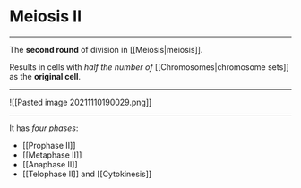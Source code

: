 # Meiosis II
---
The **second round** of division in [[Meiosis|meiosis]].

Results in cells with *half the number of* [[Chromosomes|chromosome sets]] as the **original cell**.

---
![[Pasted image 20211110190029.png]]

---

It has *four phases*:
- [[Prophase II]]
- [[Metaphase II]]
- [[Anaphase II]]
- [[Telophase II]] and [[Cytokinesis]]